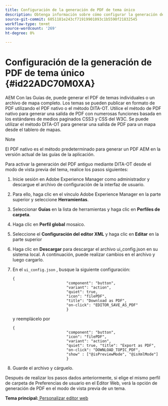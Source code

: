 ```yaml
---
title: Configuración de la generación de PDF de tema único
description: Obtenga información sobre cómo configurar la generación de PDF de un solo tema
source-git-commit: 6051181e243cf71919901093c1b5590f21832545
workflow-type: tm+mt
source-wordcount: '269'
ht-degree: 0%

---
```



# Configuración de la generación de PDF de tema único {#id22ADC70M0XA}

AEM Con las Guías de, puede generar el PDF de temas individuales o un archivo de mapa completo. Los temas se pueden publicar en formato de PDF utilizando el PDF nativo o el método DITA-OT. Utilice el método de PDF nativo para generar una salida de PDF con numerosas funciones basada en los estándares de medios paginados CSS3 y CSS del W3C. Se puede utilizar el método DITA-OT para generar una salida de PDF para un mapa desde el tablero de mapas.

>[!NOTE]
>
> El PDF nativo es el método predeterminado para generar un PDF AEM en la versión actual de las guías de la aplicación.

Para activar la generación del PDF antiguo mediante DITA-OT desde el modo de vista previa del tema, realice los pasos siguientes:

1. Inicie sesión en Adobe Experience Manager como administrador y descargue el archivo de configuración de la interfaz de usuario.

1. Para ello, haga clic en el vínculo Adobe Experience Manager en la parte superior y seleccione **Herramientas**.
1. Seleccionar **Guías** en la lista de herramientas y haga clic en **Perfiles de carpeta**.
1. Haga clic en **Perfil global** mosaico.
1. Seleccione el **Configuración del editor XML** y haga clic en **Editar** en la parte superior
1. Haga clic en **Descargar** para descargar el archivo ui\_config.json en su sistema local. A continuación, puede realizar cambios en el archivo y luego cargarlo.
1. En el `ui_config.json` , busque la siguiente configuración:

   ```
   {
                           "component": "button",
                           "variant": "action",
                           "quiet": true,
                           "icon": "filePDF",
                           "title": "Download as PDF",
                           "on-click": "EDITOR_SAVE_AS_PDF"
                           }
   ```

   y reemplácelo por

   ```
   {
                           "component": "button",
                           "icon": "filePDF",
                           "variant": "action",
                           "quiet": true, "title": "Export as PDF",
                           "on-click": "DOWNLOAD_TOPIC_PDF",
                           "show" : ["@isPreviewMode", "@isXmlMode"]
                           }
   ```

1. Guarde el archivo y cárguelo.

Después de realizar los pasos dados anteriormente, si elige el mismo perfil de carpeta de Preferencias de usuario en el Editor Web, verá la opción de generación de PDF en el modo de vista previa de un tema.

**Tema principal:**[ Personalizar editor web](conf-web-editor.md)


